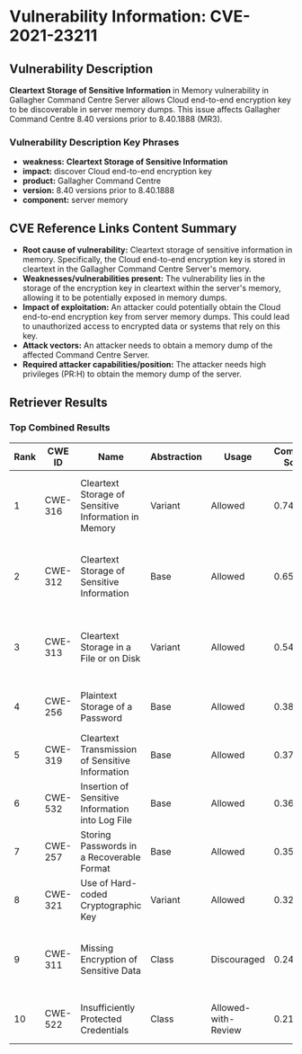 # Vulnerability Information: CVE-2021-23211

## Vulnerability Description
**Cleartext Storage of Sensitive Information** in Memory vulnerability in Gallagher Command Centre Server allows Cloud end-to-end encryption key to be discoverable in server memory dumps. This issue affects Gallagher Command Centre 8.40 versions prior to 8.40.1888 (MR3).

### Vulnerability Description Key Phrases
- **weakness:** **Cleartext Storage of Sensitive Information**
- **impact:** discover Cloud end-to-end encryption key
- **product:** Gallagher Command Centre
- **version:** 8.40 versions prior to 8.40.1888
- **component:** server memory

## CVE Reference Links Content Summary
- **Root cause of vulnerability:** Cleartext storage of sensitive information in memory. Specifically, the Cloud end-to-end encryption key is stored in cleartext in the Gallagher Command Centre Server's memory.
- **Weaknesses/vulnerabilities present:** The vulnerability lies in the storage of the encryption key in cleartext within the server's memory, allowing it to be potentially exposed in memory dumps.
- **Impact of exploitation:** An attacker could potentially obtain the Cloud end-to-end encryption key from server memory dumps. This could lead to unauthorized access to encrypted data or systems that rely on this key.
- **Attack vectors:** An attacker needs to obtain a memory dump of the affected Command Centre Server.
- **Required attacker capabilities/position:** The attacker needs high privileges (PR:H) to obtain the memory dump of the server.

## Retriever Results

### Top Combined Results

| Rank | CWE ID | Name | Abstraction | Usage | Combined Score | Retrievers | Individual Scores |
|------|--------|------|-------------|-------|---------------|------------|-------------------|
| 1 | CWE-316 | Cleartext Storage of Sensitive Information in Memory | Variant | Allowed | 0.7417 | dense, sparse, graph | dense: 0.710, sparse: 0.427, graph: 0.570 |
| 2 | CWE-312 | Cleartext Storage of Sensitive Information | Base | Allowed | 0.6560 | dense, sparse, graph | dense: 0.625, sparse: 0.209, graph: 0.626 |
| 3 | CWE-313 | Cleartext Storage in a File or on Disk | Variant | Allowed | 0.5452 | dense, sparse, graph | dense: 0.605, sparse: 0.155, graph: 0.557 |
| 4 | CWE-256 | Plaintext Storage of a Password | Base | Allowed | 0.3823 | dense, sparse | dense: 0.576, sparse: 0.165 |
| 5 | CWE-319 | Cleartext Transmission of Sensitive Information | Base | Allowed | 0.3712 | dense, sparse | dense: 0.551, sparse: 0.167 |
| 6 | CWE-532 | Insertion of Sensitive Information into Log File | Base | Allowed | 0.3635 | dense, sparse | dense: 0.534, sparse: 0.168 |
| 7 | CWE-257 | Storing Passwords in a Recoverable Format | Base | Allowed | 0.3524 | dense, sparse | dense: 0.532, sparse: 0.151 |
| 8 | CWE-321 | Use of Hard-coded Cryptographic Key | Variant | Allowed | 0.3293 | dense, sparse | dense: 0.538, sparse: 0.153 |
| 9 | CWE-311 | Missing Encryption of Sensitive Data | Class | Discouraged | 0.2457 | dense, sparse, graph | dense: 0.610, sparse: 0.178, graph: 0.397 |
| 10 | CWE-522 | Insufficiently Protected Credentials | Class | Allowed-with-Review | 0.2160 | dense, sparse | dense: 0.548, sparse: 0.163 |

